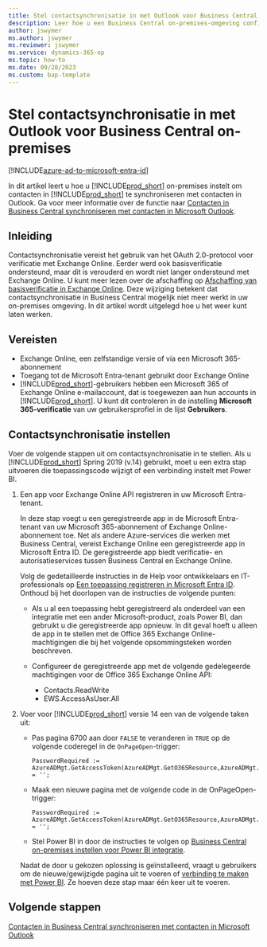 ```yaml
---
title: Stel contactsynchronisatie in met Outlook voor Business Central on-premises
description: Leer hoe u een Business Central on-premises-omgeving configureert om contacten in Business Central en Outlook te synchroniseren.
author: jswymer
ms.author: jswymer
ms.reviewer: jswymer
ms.service: dynamics-365-op
ms.topic: how-to
ms.date: 09/28/2023
ms.custom: bap-template
---
```


# <a name="set-up-contact-sync-with-outlook-for-business-central-on-premises"></a>Stel contactsynchronisatie in met Outlook voor Business Central on-premises

[!INCLUDE[azure-ad-to-microsoft-entra-id](~/../shared-content/shared/azure-ad-to-microsoft-entra-id.md)]

In dit artikel leert u hoe u [!INCLUDE[prod_short](includes/prod_short.md)] on-premises instelt om contacten in [!INCLUDE[prod_short](includes/prod_short.md)] te synchroniseren met contacten in Outlook. Ga voor meer informatie over de functie naar [Contacten in Business Central synchroniseren met contacten in Microsoft Outlook](admin-synchronize-outlook-contacts.md).

## <a name="introduction"></a>Inleiding

Contactsynchronisatie vereist het gebruik van het OAuth 2.0-protocol voor verificatie met Exchange Online. Eerder werd ook basisverificatie ondersteund, maar dit is verouderd en wordt niet langer ondersteund met Exchange Online. U kunt meer lezen over de afschaffing op [Afschaffing van basisverificatie in Exchange Online](/exchange/clients-and-mobile-in-exchange-online/deprecation-of-basic-authentication-exchange-online). Deze wijziging betekent dat contactsynchronisatie in Business Central mogelijk niet meer werkt in uw on-premises omgeving. In dit artikel wordt uitgelegd hoe u het weer kunt laten werken.

## <a name="prerequisites"></a>Vereisten

- Exchange Online, een zelfstandige versie of via een Microsoft 365-abonnement  
- Toegang tot de Microsoft Entra-tenant gebruikt door Exchange Online
- [!INCLUDE[prod_short](includes/prod_short.md)]-gebruikers hebben een Microsoft 365 of Exchange Online e-mailaccount, dat is toegewezen aan hun accounts in [!INCLUDE[prod_short](includes/prod_short.md)]. U kunt dit controleren in de instelling **Microsoft 365-verificatie** van uw gebruikersprofiel in de lijst **Gebruikers**. 

## <a name="set-up-contact-sync"></a>Contactsynchronisatie instellen

Voer de volgende stappen uit om contactsynchronisatie in te stellen. Als u [!INCLUDE[prod_short](includes/prod_short.md)] Spring 2019 (v.14) gebruikt, moet u een extra stap uitvoeren die toepassingscode wijzigt of een verbinding instelt met Power BI.

1. <a name="registerapp"></a>Een app voor Exchange Online API registreren in uw Microsoft Entra-tenant.

   In deze stap voegt u een geregistreerde app in de Microsoft Entra-tenant van uw Microsoft 365-abonnement of Exchange Online-abonnement toe. Net als andere Azure-services die werken met Business Central, vereist Exchange Online een geregistreerde app in Microsoft Entra ID. De geregistreerde app biedt verificatie- en autorisatieservices tussen Business Central en Exchange Online.

   Volg de gedetailleerde instructies in de Help voor ontwikkelaars en IT-professionals op [Een toepassing registreren in Microsoft Entra ID](/dynamics365/business-central/dev-itpro/administration/register-app-azure#register-an-application-in-azure-active-directory). Onthoud bij het doorlopen van de instructies de volgende punten:

   - Als u al een toepassing hebt geregistreerd als onderdeel van een integratie met een ander Microsoft-product, zoals Power BI, dan gebruikt u die geregistreerde app opnieuw. In dit geval hoeft u alleen de app in te stellen met de Office 365 Exchange Online-machtigingen die bij het volgende opsommingsteken worden beschreven.

   - Configureer de geregistreerde app met de volgende gedelegeerde machtigingen voor de Office 365 Exchange Online API:

     - Contacts.ReadWrite
     - EWS.AccessAsUser.All

2. Voer voor [!INCLUDE[prod_short](includes/prod_short.md)] versie 14 een van de volgende taken uit:

   - Pas pagina 6700 aan door `FALSE` te veranderen in `TRUE` op de volgende coderegel in de `OnPageOpen`-trigger:

     ```
     PasswordRequired := AzureADMgt.GetAccessToken(AzureADMgt.GetO365Resource,AzureADMgt.GetO365ResourceName,TRUE) = '';
     ```

   - Maak een nieuwe pagina met de volgende code in de OnPageOpen-trigger:

     ```
     PasswordRequired := AzureADMgt.GetAccessToken(AzureADMgt.GetO365Resource,AzureADMgt.GetO365ResourceName,TRUE) = '';
     ```

   - Stel Power BI in door de instructies te volgen op [Business Central on-premises instellen voor Power BI integratie](admin-powerbi-setup.md#setup).

   Nadat de door u gekozen oplossing is geïnstalleerd, vraagt u gebruikers om de nieuwe/gewijzigde pagina uit te voeren of [verbinding te maken met Power BI](across-working-with-powerbi.md#connect). Ze hoeven deze stap maar één keer uit te voeren.

## <a name="next-steps"></a>Volgende stappen

[Contacten in Business Central synchroniseren met contacten in Microsoft Outlook](admin-synchronize-outlook-contacts.md)  
